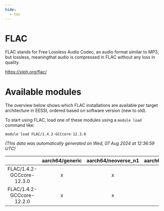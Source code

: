 ```yaml
---
hide:
  - toc
---
```


FLAC
====


FLAC stands for Free Lossless Audio Codec, an audio format similar to MP3, but lossless, meaningthat audio is compressed in FLAC without any loss in quality.

https://xiph.org/flac/
# Available modules


The overview below shows which FLAC installations are available per target architecture in EESSI, ordered based on software version (new to old).

To start using FLAC, load one of these modules using a `module load` command like:

```shell
module load FLAC/1.4.2-GCCcore-12.3.0
```

*(This data was automatically generated on Wed, 07 Aug 2024 at 12:36:59 UTC)*  

| |aarch64/generic|aarch64/neoverse_n1|aarch64/neoverse_v1|x86_64/generic|x86_64/amd/zen2|x86_64/amd/zen3|x86_64/amd/zen4|x86_64/intel/haswell|x86_64/intel/skylake_avx512|
| :---: | :---: | :---: | :---: | :---: | :---: | :---: | :---: | :---: | :---: |
|FLAC/1.4.2-GCCcore-12.3.0|x|x|x|x|x|x|x|x|x|
|FLAC/1.4.2-GCCcore-12.2.0|x|x|x|x|x|x|-|x|x|
